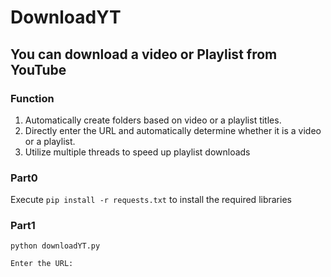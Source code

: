 # DownloadYT

## You can download a video or Playlist from YouTube

### Function
1. Automatically create folders based on video or a playlist titles.
2. Directly enter the URL and automatically determine whether it is a video or a playlist.
3. Utilize multiple threads to speed up playlist downloads

### Part0
Execute `pip install -r requests.txt` to install the required libraries

### Part1 
`python downloadYT.py`

`Enter the URL:` 